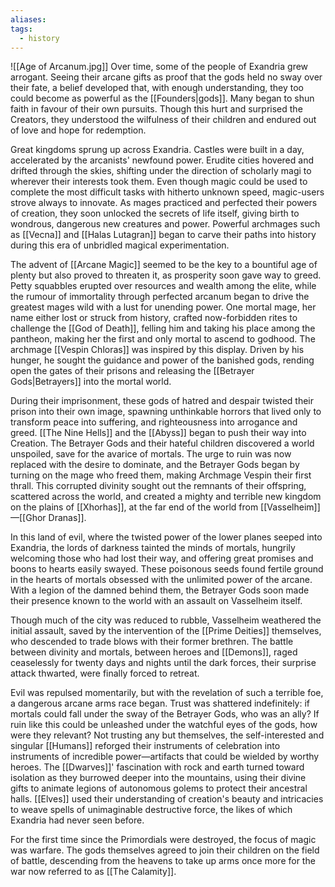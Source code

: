```yaml
---
aliases: 
tags:
  - history
---
```

![[Age of Arcanum.jpg]]
Over time, some of the people of Exandria grew arrogant. Seeing their arcane gifts as proof that the gods held no sway over their fate, a belief developed that, with enough understanding, they too could become as powerful as the [[Founders|gods]]. Many began to shun faith in favour of their own pursuits. Though this hurt and surprised the Creators, they understood the wilfulness of their children and endured out of love and hope for redemption.

Great kingdoms sprung up across Exandria. Castles were built in a day, accelerated by the arcanists' newfound power. Erudite cities hovered and drifted through the skies, shifting under the direction of scholarly magi to wherever their interests took them. Even though magic could be used to complete the most difficult tasks with hitherto unknown speed, magic-users strove always to innovate. As mages practiced and perfected their powers of creation, they soon unlocked the secrets of life itself, giving birth to wondrous, dangerous new creatures and power. Powerful archmages such as [[Vecna]] and [[Halas Lutagran]] began to carve their paths into history during this era of unbridled magical experimentation.

The advent of [[Arcane Magic]] seemed to be the key to a bountiful age of plenty but also proved to threaten it, as prosperity soon gave way to greed. Petty squabbles erupted over resources and wealth among the elite, while the rumour of immortality through perfected arcanum began to drive the greatest mages wild with a lust for unending power. One mortal mage, her name either lost or struck from history, crafted now-forbidden rites to challenge the [[God of Death]], felling him and taking his place among the pantheon, making her the first and only mortal to ascend to godhood. The archmage [[Vespin Chloras]] was inspired by this display. Driven by his hunger, he sought the guidance and power of the banished gods, rending open the gates of their prisons and releasing the [[Betrayer Gods|Betrayers]] into the mortal world.

During their imprisonment, these gods of hatred and despair twisted their prison into their own image, spawning unthinkable horrors that lived only to transform peace into suffering, and righteousness into arrogance and greed. [[The Nine Hells]] and the [[Abyss]] began to push their way into Creation. The Betrayer Gods and their hateful children discovered a world unspoiled, save for the avarice of mortals. The urge to ruin was now replaced with the desire to dominate, and the Betrayer Gods began by turning on the mage who freed them, making Archmage Vespin their first thrall. This corrupted divinity sought out the remnants of their offspring, scattered across the world, and created a mighty and terrible new kingdom on the plains of [[Xhorhas]], at the far end of the world from [[Vasselheim]]—[[Ghor Dranas]].

In this land of evil, where the twisted power of the lower planes seeped into Exandria, the lords of darkness tainted the minds of mortals, hungrily welcoming those who had lost their way, and offering great promises and boons to hearts easily swayed. These poisonous seeds found fertile ground in the hearts of mortals obsessed with the unlimited power of the arcane. With a legion of the damned behind them, the Betrayer Gods soon made their presence known to the world with an assault on Vasselheim itself.

Though much of the city was reduced to rubble, Vasselheim weathered the initial assault, saved by the intervention of the [[Prime Deities]] themselves, who descended to trade blows with their former brethren. The battle between divinity and mortals, between heroes and [[Demons]], raged ceaselessly for twenty days and nights until the dark forces, their surprise attack thwarted, were finally forced to retreat.

Evil was repulsed momentarily, but with the revelation of such a terrible foe, a dangerous arcane arms race began. Trust was shattered indefinitely: if mortals could fall under the sway of the Betrayer Gods, who was an ally? If ruin like this could be unleashed under the watchful eyes of the gods, how were they relevant? Not trusting any but themselves, the self-interested and singular [[Humans]] reforged their instruments of celebration into instruments of incredible power—artifacts that could be wielded by worthy heroes. The [[Dwarves]]' fascination with rock and earth turned toward isolation as they burrowed deeper into the mountains, using their divine gifts to animate legions of autonomous golems to protect their ancestral halls. [[Elves]] used their understanding of creation's beauty and intricacies to weave spells of unimaginable destructive force, the likes of which Exandria had never seen before.

For the first time since the Primordials were destroyed, the focus of magic was warfare. The gods themselves agreed to join their children on the field of battle, descending from the heavens to take up arms once more for the war now referred to as [[The Calamity]].